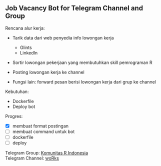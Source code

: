 ## Job Vacancy Bot for Telegram Channel and Group

Rencana alur kerja:

-   Tarik data dari web penyedia info lowongan kerja

    -   Glints
    -   LinkedIn

-   Sortir lowongan pekerjaan yang membutuhkan skill pemrograman R

-   Posting lowongan kerja ke channel

-   Fungsi lain: forward pesan berisi lowongan kerja dari grup ke channel

Kebutuhan:

-   Dockerfile
-   Deploy bot

Progres:

-   [x] membuat format postingan
-   [ ] membuat command untuk bot
-   [ ] dockerfile
-   [ ] deploy

Telegram Group: [Komunitas R Indonesia](https://t.me/GNURIndonesia)  
Telegram Channel: [woRks](https://t.me/gnuridjobs)
